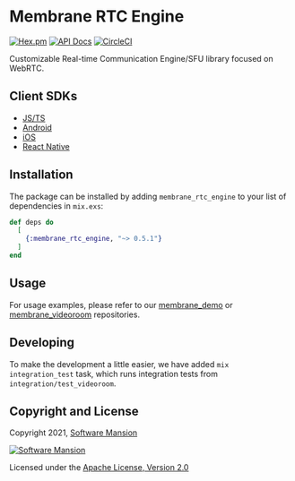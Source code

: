 # Membrane RTC Engine

[![Hex.pm](https://img.shields.io/hexpm/v/membrane_rtc_engine.svg)](https://hex.pm/packages/membrane_rtc_engine)
[![API Docs](https://img.shields.io/badge/api-docs-yellow.svg?style=flat)](https://hexdocs.pm/membrane_rtc_engine)
[![CircleCI](https://circleci.com/gh/membraneframework/membrane_rtc_engine.svg?style=svg)](https://circleci.com/gh/membraneframework/membrane_rtc_engine)

Customizable Real-time Communication Engine/SFU library focused on WebRTC.

## Client SDKs

* [JS/TS](https://github.com/membraneframework/membrane-webrtc-js)
* [Android](https://github.com/membraneframework/membrane-webrtc-android)
* [iOS](https://github.com/membraneframework/membrane-webrtc-ios)
* [React Native](https://github.com/membraneframework/react-native-membrane-webrtc)

## Installation

The package can be installed by adding `membrane_rtc_engine` to your list of dependencies in `mix.exs`:

```elixir
def deps do
  [
    {:membrane_rtc_engine, "~> 0.5.1"}
  ]
end
```

## Usage

For usage examples, please refer to our [membrane_demo](https://github.com/membraneframework/membrane_demo/tree/master/webrtc/videoroom) or
[membrane_videoroom](https://github.com/membraneframework/membrane_videoroom) repositories.


## Developing

To make the development a little easier, we have added `mix integration_test` task, which runs integration tests from `integration/test_videoroom`.

## Copyright and License

Copyright 2021, [Software Mansion](https://swmansion.com/?utm_source=git&utm_medium=readme&utm_campaign=membrane_rtc_engine)

[![Software Mansion](https://logo.swmansion.com/logo?color=white&variant=desktop&width=200&tag=membrane-github)](https://swmansion.com/?utm_source=git&utm_medium=readme&utm_campaign=membrane_rtc_engine)

Licensed under the [Apache License, Version 2.0](LICENSE)
